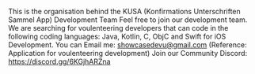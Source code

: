 This is the organisation behind the KUSA (Konfirmations Unterschriften Sammel App) Development Team Feel free to join our development team. We are searching for voulenteering developers that can code in the following coding languages: Java, Kotlin, C, ObjC and Swift for iOS Development. You can Email me: showcasedevu@gmail.com (Reference: Application for voulenteering development) Join our Community Discord: https://discord.gg/6KGjhARZna

